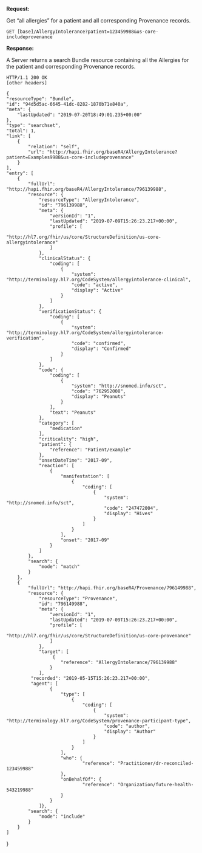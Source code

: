 **Request:**

Get “all allergies” for a patient and all corresponding Provenance records.


    GET [base]/AllergyIntolerance?patient=123459988&us-core-includeprovenance

**Response:**

A Server returns a search Bundle resource containing all the Allergies for the patient and corresponding Provenance records. 


    HTTP/1.1 200 OK
    [other headers]
    
    {
    "resourceType": "Bundle",
    "id": "94d5d5ac-6645-41dc-8282-1870b71e840a",
    "meta": {
        "lastUpdated": "2019-07-20T18:49:01.235+00:00"
    },
    "type": "searchset",
    "total": 1,
    "link": [
        {
            "relation": "self",
            "url": "http://hapi.fhir.org/baseR4/AllergyIntolerance?patient=Examples9988&us-core-includeprovenance"
        }
    ],
    "entry": [
        {
            "fullUrl": "http://hapi.fhir.org/baseR4/AllergyIntolerance/796139988",
            "resource": {
                "resourceType": "AllergyIntolerance",
                "id": "796139988",
                "meta": {
                    "versionId": "1",
                    "lastUpdated": "2019-07-09T15:26:23.217+00:00",
                    "profile": [
                       "http://hl7.org/fhir/us/core/StructureDefinition/us-core-allergyintolerance"
                    ]
                },
                "clinicalStatus": {
                    "coding": [
                        {
                            "system": "http://terminology.hl7.org/CodeSystem/allergyintolerance-clinical",
                            "code": "active",
                            "display": "Active"
                        }
                    ]
                },
                "verificationStatus": {
                    "coding": [
                        {
                            "system": "http://terminology.hl7.org/CodeSystem/allergyintolerance-verification",
                            "code": "confirmed",
                            "display": "Confirmed"
                        }
                    ]
                },
                "code": {
                    "coding": [
                        {
                            "system": "http://snomed.info/sct",
                            "code": "762952008",
                            "display": "Peanuts"
                        }
                    ],
                    "text": "Peanuts"
                },
                "category": [
                    "medication"
                ],
                "criticality": "high",
                "patient": {
                    "reference": "Patient/example"
                },
                "onsetDateTime": "2017-09",
                "reaction": [
                    {
                        "manifestation": [
                            {
                                "coding": [
                                    {
                                        "system": "http://snomed.info/sct",
                                        "code": "247472004",
                                        "display": "Hives"
                                    }
                                ]
                            }
                        ],
                        "onset": "2017-09"
                    }
                ]
            },
            "search": {
                "mode": "match"
            }
        },
        {
            "fullUrl": "http://hapi.fhir.org/baseR4/Provenance/796149988",
            "resource": {
                "resourceType": "Provenance",
                "id": "796149988",
                "meta": {
                    "versionId": "1",
                    "lastUpdated": "2019-07-09T15:26:23.217+00:00",
                    "profile": [
                       "http://hl7.org/fhir/us/core/StructureDefinition/us-core-provenance"
                    ]
                },
                "target": [
                     {
                        "reference": "AllergyIntolerance/796139988"
                    }
                ],
             "recorded": "2019-05-15T15:26:23.217+00:00",
             "agent": [
                    {
                        "type": [
                            {
                                "coding": [
                                    {
                                        "system": "http://terminology.hl7.org/CodeSystem/provenance-participant-type",
                                        "code": "author",
                                        "display": "Author"
                                    }
                                ]
                            }
                        ],
                        "who": {
                                "reference": "Practitioner/dr-reconciled-123459988"
                        },
                        "onBehalfOf": {
                                "reference": "Organization/future-health-543219988"
                        }
                    }
                ]},
            "search": {
                "mode": "include"
            }
        }
    ]
}
    